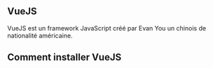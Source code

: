 ## VueJS
VueJS est un framework JavaScript créé par Evan You un chinois de nationalité américaine. 

## Comment installer VueJS

